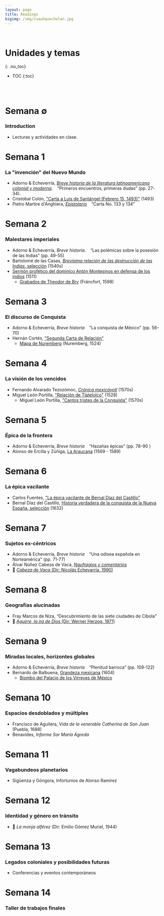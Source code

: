 ```yaml
---
layout: page
title: Readings
bigimg: /img/cuauhquecholan.jpg
---
```


<br>

# Unidades y temas
{: .no_toc}

* TOC
{:toc}

<br>
<br>

# Semana ∅
### Introduction

- Lecturas y actividades en clase.

# Semana 1 
### La "invención" del Nuevo Mundo

- Adorno & Echeverría, [*Breve historia de la literatura latinoamericana colonial y moderna*](https://bushare-my.sharepoint.com/:b:/g/personal/dhcg_bu_edu/EcSj_kv94qdLvZgXz9u0zCsBiQozh14g5616iXQwmUjEyQ?e=0Rnt0T). &ensp; <i class="far fa-bookmark"></i> “Primeros encuentros, primeras dudas” (pp. 27-34).
- Cristobal Colón, ["Carta a Luis de Santángel (Febrero 15, 1493)"](https://bushare-my.sharepoint.com/:b:/g/personal/dhcg_bu_edu/EYaAr3TAvTNFg9Zbu7c502wBpiWryMnR9IGw8bfDF3LTTQ?e=QbS256) (1493)
- Pietro Martire d'Anghiera, [*Epistolario*](https://bushare-my.sharepoint.com/:b:/g/personal/dhcg_bu_edu/EW8T-leqcXFClRZCaNVsKBwBB_D3Y0u89LmuDkFxxtS2_A?e=U9QNtD)
&ensp; <i class="far fa-bookmark"></i> “Carta No. 133 y 134” 

# Semana 2
### Malestares imperiales

- Adorno & Echeverría, *Breve historia*. &ensp; <i class="far fa-bookmark"></i> “Las polémicas sobre la posesión de las Indias” (pp. 49-55)
- Bartolomé de las Casas, [*Brevísima relación de las destrucción de las Indias*, selección](https://bushare-my.sharepoint.com/:b:/g/personal/dhcg_bu_edu/EROXXtX5rRpBipr5h7EQZQMB0JXsPu7HVYA1OD25IZZm-g?e=nFArRv) (1540s)
- [Sermón profético del dominico Antón Montesinos en defensa de los indios](https://bushare-my.sharepoint.com/:b:/g/personal/dhcg_bu_edu/EQZM1rSG12JCrckn8zCiRLIBRiLaa6Nt-Wncbn_3DVBaGQ?e=1z7D2h) (1511)
    - [Grabados de Theodor de Bry](https://commons.wikimedia.org/wiki/Category:Prints_from_Bartolom%C3%A9_de_las_Casas_Regionum) (Fráncfort, 1598)
   
# Semana 3
###  El discurso de Conquista 

- Adorno & Echeverría, *Breve historia* &ensp; <i class="far fa-bookmark"></i> "La conquista de México" (pp. 56-70)
- Hernán Cortés, ["Segunda Carta de Relación"]()
    - [Mapa de Nuremberg]() (Nuremberg, 1524) 

# Semana 4
###  La visión de los vencidos

- Fernando Alvarado Tezozómoc, [*Crónica mexicáyotl*]() (1570s)
- Miguel León Portilla, ["Relación de Tlatelolco"]() (1528)
    - Miguel León Portilla, ["Cantos tristes de la Conquista"]() (1570s)

# Semana 5 
### Épica de la frontera

- Adorno & Echeverría, *Breve historia*  &ensp; <i class="far fa-bookmark"></i> “Hazañas épicas” (pp. 78-90 )
- Alonso de Ercilla y Zúñiga, [La Araucana]() (1569 - 1589)

# Semana 6 
### La épica vacilante

- Carlos Fuentes, ["La épica vacilante de Bernal Díaz del Castillo"]()
- Bernal Díaz del Castillo, [Historia verdadera de la conquista de la Nueva España, selección]() (1632)

# Semana 7 
### Sujetos ex-céntricos 

- Adorno & Echeverría, *Breve historia*  &ensp; <i class="far fa-bookmark"></i> "Una odisea española en Norteamérica" (pp. 71-77) 
- Álvar Núñez Cabeza de Vaca, [*Naufragios y comentarios*]()
- 🎥︁ [*Cabeza de Vaca* (Dir: Nicolás Echevarría, 1990)]()

# Semana 8 
### Geografías alucinadas

- Fray Marcos de Niza, “Descubrimiento de las siete ciudades de Cíbola"
- 🎥︁ [*Aguirre, la ira de Dios* (Dir: Werner Herzog, 1971)]()


# Semana 9 
### Miradas locales, horizontes globales

- Adorno & Echeverría, *Breve historia*  &ensp; <i class="far fa-bookmark"></i> “Plenitud barroca” (pp. 109-122)    
- Bernardo de Balbuena, [Grandeza mexicana]() (1604)
    - [Biombo del Palacio de los Virreyes de México](https://upload.wikimedia.org/wikipedia/commons/4/49/Large_screen_of_the_Palace_of_the_Viceroys_of_Mexico%2C_ca._1676-1700%2C_Mexico_City%2C_Museum_of_the_Americas%2C_anonimous_painter.jpg)

# Semana 10 
### Espacios desdoblados y múltiples

- Francisco de Aguilera, *Vida de la venerable Catherina de San Juan* (Puebla, 1688)
- Benavides, *Informe Sor María Ágreda*

# Semana 11
### Vagabundeos planetarios

- Sigüenza y Góngora, Infortunios de Alonso Ramírez

# Semana 12
### Identidad y género en tránsito

- 🎥︁ *La monja alférez* (Dir: Emilio Gómez Muriel, 1944)

# Semana 13 
### Legados coloniales y posibilidades futuras

- Conferencias y eventos contemporáneos

# Semana 14
### Taller de trabajos finales

